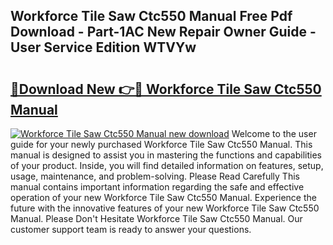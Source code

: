 ## Workforce Tile Saw Ctc550 Manual Free Pdf Download - Part-1AC New Repair Owner Guide - User Service Edition WTVYw

# <h2><a href="http://bc91223.oget.top/?id=Workforce+Tile+Saw+Ctc550+Manual">🔗Download New 👉🔴 Workforce Tile Saw Ctc550 Manual</a></h2>

[![Workforce Tile Saw Ctc550 Manual new download](https://i.imgur.com/5g1atiW.png)](http://bc91223.oget.top/?id=Workforce+Tile+Saw+Ctc550+Manual)
Welcome to the user guide for your newly purchased Workforce Tile Saw Ctc550 Manual. This manual is designed to assist you in mastering the functions and capabilities of your product. Inside, you will find detailed information on features, setup, usage, maintenance, and problem-solving. Please Read Carefully This manual contains important information regarding the safe and effective operation of your new Workforce Tile Saw Ctc550 Manual. Experience the future with the innovative features of your new Workforce Tile Saw Ctc550 Manual. Please Don't Hesitate Workforce Tile Saw Ctc550 Manual. Our customer support team is ready to answer your questions.
